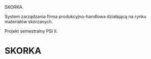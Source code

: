 SKORKA.

System zarządzania firma produkcyjno-handlowa działającą na rynku materiałów skórzanych.

Projekt semestralny PSI II.
# SKORKA
